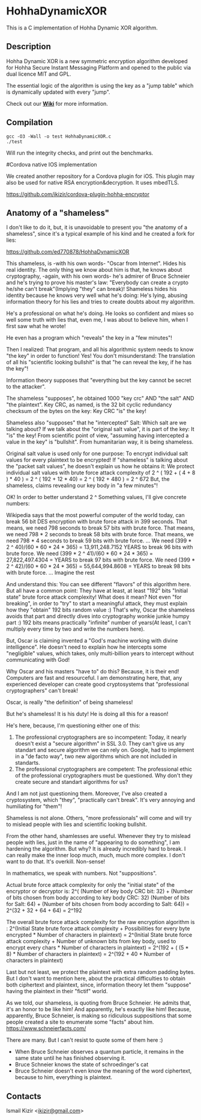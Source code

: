 # HohhaDynamicXOR

This is a C implementation of Hohha Dynamic XOR algorithm.


## Description

Hohha Dynamic XOR is a new symmetric encryption algorithm developed for Hohha Secure Instant Messaging Platform and opened to the public via dual licence MIT and GPL.

The essential logic of the algorithm is using the key as a "jump table" which is dynamically updated with every "jump".

Check out our **[Wiki]** for more information.


## Compilation

```
gcc -O3 -Wall -o test HohhaDynamicXOR.c
./test
```
Will run the integrity checks, and print out the benchmarks.

#Cordova native IOS implementation

We created another repository for a Cordova plugin for iOS. This plugin may also be used for native RSA encryption&decryption. It uses mbedTLS.

https://github.com/ikizir/cordova-plugin-hohha-encryptor

## Anatomy of a "shameless"

I don't like to do it, but, it is unavoidable to present you "the anatomy of a shameless", since it's a typical example of his kind and he created a fork for lies:

https://github.com/ed770878/HohhaDynamicXOR

This shameless, is -with his own words- "Oscar from Internet". Hides his real identity. 
The only thing we know about him is that, he knows about cryptography, -again, with his own words- he's admirer of Bruce Schneier and he's trying to prove his master's law: "Everybody can create a crypto he/she can't break"(Implying "they" can break)! 
Shameless hides his identity because he knows very well what he's doing: He's lying, abusing information theory for his lies and tries to create doubts about my algorithm.

He's a professional on what he's doing. He looks so confident and mixes so well some truth with lies that, even me, I was about to believe him, when I first saw what he wrote!

He even has a program which "reveals" the key in a "few minutes"!

Then I realized: That program, and all his algorithmic system needs to know "the key" in order to function!
Yes! You don't misunderstand: The translation of all his "scientific looking bullshit" is that "he can reveal the key, if he has the key"!

Information theory supposes that "everything but the key cannot be secret to the attacker".

The shameless "supposes", he obtained 1000 "key crc" AND "the salt" AND "the plaintext".
Key CRC, as named, is the 32 bit cyclic redundancy checksum of the bytes on the key: Key CRC "is" the key! 

Shameless also "supposes" that he "intercepted" Salt: Which salt are we talking about? 
If we talk about the "original salt value", it is part of the key: It "is" the key! 
From scientific point of view, "assuming having intercepted a value in the key" is "bullshit". From humanitarian way, it is being shameless. 

Original salt value is used only for one purpose: To encrypt individual salt values for every plaintext to be encrypted!
If "shameless" is talking about the "packet salt values", he doesn't explain us how he obtains it: 
We protect individual salt values with brute force attack complexity of 2 ^ ( 192 + ( 4 + 8 ) * 40 ) = 2 ^ ( 192 + 12 * 40) = 2 ^ ( 192 + 480 ) = 2 ^ 672 
But, the shameless, claims revealing our key body in "a few minutes"! 

OK! In order to better understand 2 ^ Something values, I'll give concrete numbers:

Wikipedia says that the most powerful computer of the world today, can break 56 bit DES encryption with brute force attack in 399 seconds.
That means, we need 798 seconds to break 57 bits with brute force.
That means, we need 798 * 2 seconds to break 58 bits with brute force.
That means, we need 798 * 4 seconds to break 59 bits with brute force.
...
We need (399 * 2 ^ 40)/(60 * 60 * 24 * 365) = 13,911,248.7152 YEARS to break 96 bits with brute force.
We need (399 * 2 ^ 41)/(60 * 60 * 24 * 365) = 27,822,497.4304 =  YEARS to break 97 bits with brute force.
We need (399 * 2 ^ 42)/(60 * 60 * 24 * 365) = 55,644,994.8608 =  YEARS to break 98 bits with brute force.
... Imagine the rest

And understand this: You can see different "flavors" of this algorithm here. But all have a common point:
They have at least, at least "192" bits "Initial state" brute force attack complexity! 
What does it mean? Not even "for breaking", in order to "try" to start a meaningful attack, they must explain how they "obtain" 192 bits random value :) That's why, Oscar the shameless avoids that part and directly dives into cryptography wonkie junkie humpy part :) 192 bits means practically "infinite" number of years(At least, I can't multiply every time by two and write the numbers here). 

But, Oscar is claiming invented a "God's machine working with divine intelligence". He doesn't need to explain how he intercepts some "negligible" values, which takes, only multi-billion years to intercept without communicating with God! 

Why Oscar and his masters "have to" do this? Because, it is their end! Computers are fast and resourceful. I am demonstrating here, that, any experienced developer can create good cryptosystems that "professional cryptographers" can't break! 

Oscar, is really "the definition" of being shameless!

But he's shameless! It is his duty! He is doing all this for a reason! 

He's here, because, I'm questioning either one of this:

1. The professional cryptographers are so incompetent: Today, it nearly doesn't exist a "secure algorithm" in SSL 3.0. They can't give us any standart and secure algorithm we can rely on. Google, had to implement in a "de facto way", two new algorithms which are not included in standarts.
2. The professional cryptographers are competent: The professional ethic of the professional cryptographers must be questioned. Why don't they create secure and standart algorithms for us?   

And I am not just questioning them. Moreover, I've also created a cryptosystem, which "they", "practically can't break". It's very annoying and humiliating for "them"!  

Shameless is not alone. Others, "more professionals" will come and will try to mislead people with lies and scientific looking bullshit.

From the other hand, shamlesses are useful.
Whenever they try to mislead people with lies, just in the name of "appearing to do something", I am hardening the algorithm.
But why?
It is already incredibly hard to break. 
I can really make the inner loop much, much, much more complex. I don't want to do that. It's overkill. Non-sense! 

In mathematics, we speak with numbers. Not "suppositions".

Actual brute force attack complexity for only the "initial state" of the encryptor or decryptor is:
2^( (Number of key body CRC bit: 32) + (Number of bits chosen from body according to key body CRC: 32)
      (Number of bits for Salt: 64) + (Number of bits chosen from body according to Salt: 64)) =
2^(32 + 32 + 64 + 64) = 2^192 

The overall brute force attack complexity for the raw encryption algorithm is :
2^(Initial State brute force attack complexity + Possibilities for every byte encrypted * Number of characters in plaintext) =
2^(Initial State brute force attack complexity + Number of unknown bits from key body, used to encrypt every chars * Number of characters in plaintext) =
2^(192 + ( (5 * 8) * Number of characters in plaintext) =
2^(192 + 40 *  Number of characters in plaintext)

Last but not least, we protect the plaintext with extra random padding bytes. But I don't want to mention here, about the practical difficulties to obtain both ciphertext and plaintext, since, information theory let them "suppose" having the plaintext in their "fictif" world.

As we told, our shameless, is quoting from Bruce Schneier. He admits that, it's an honor to be like him! And apparently, he's exactly like him! 
Because, apparently, Bruce Schneier, is making so ridiculous suppositions that some people created a site to enumerate some "facts" about him. 
https://www.schneierfacts.com/

There are many. But I can't resist to quote some of them here :)

* When Bruce Schneier observes a quantum particle, it remains in the same state until he has finished observing it.
* Bruce Schneier knows the state of schroedinger's cat
* Bruce Schneier doesn't even know the meaning of the word ciphertext, because to him, everything is plaintext.

## Contacts

Ismail Kizir <[ikizir@gmail.com]>

[wiki]: https://github.com/ikizir/HohhaDynamicXOR/wiki
[ikizir@gmail.com]: mailto:ikizir@gmail.com
[http://ismail-kizir.blogspot.com.tr/]: http://ismail-kizir.blogspot.com.tr/
